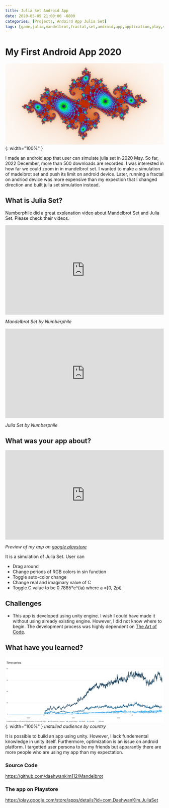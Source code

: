 ```yaml
---
title: Julia Set Android App
date: 2020-05-05 21:00:00 -0800
categories: [Projects, Andoird App Julia Set]
tags: [game,julia,mandelbrot,fractal,set,android,app,application,play,store,"2020",challenge,daehwan,kim,david]     # TAG names should always be lowercase
---
```


# My First Android App 2020

![Desktop View](/assets/images/julia/image1.png){: width="100%" }

I made an android app that user can simulate julia set in 2020 May. So far, 2022 December, more than 500 downloads are recorded. I was interested in how far we could zoom in in mandelbrot set. I wanted to make a simulation of madelbrot set and push its limit on android device. Later, running a fractal on andriod device was more expensive than my expection that I changed direction and built julia set simulation instead.

## What is Julia Set?

Numberphile did a great explanation video about Mandelbrot Set and Julia Set. Please check their videos.
<div class = "video-container">
    <iframe width="560" height="315" src="https://www.youtube.com/embed/NGMRB4O922I" title="YouTube video player" frameborder="0" allow="accelerometer; autoplay; clipboard-write; encrypted-media; gyroscope; picture-in-picture" allowfullscreen></iframe>
</div>

_Mandelbrot Set by Numberphile_

<div class = "video-container">
    <iframe width="560" height="315" src="https://www.youtube.com/embed/oCkQ7WK7vuY" title="YouTube video player" frameborder="0" allow="accelerometer; autoplay; clipboard-write; encrypted-media; gyroscope; picture-in-picture" allowfullscreen></iframe>
</div>

_Julia Set by Numberphile_


## What was your app about?
<div class = "video-container">
    <iframe width="560" height="315" src="https://www.youtube.com/embed/9PoNSOJ1OT4" title="YouTube video player" frameborder="0" allow="accelerometer; autoplay; clipboard-write; encrypted-media; gyroscope; picture-in-picture" allowfullscreen></iframe>
</div>

_Preview of my app on <a href="https://play.google.com/store/apps/details?id=com.DaehwanKim.JuliaSet">google playstore</a>_

It is a simulation of Julia Set. User can
* Drag around
* Change periods of RGB colors in sin function
* Toggle auto-color change
* Change real and imaginary value of C
* Toggle C value to be 0.7885*e^(ia) where a =[0, 2pi]


## Challenges

* This app is developed using unity engine. I wish I could have made it without using already existing engine. However, I did not know where to begin. The development process was highly dependent on <a href="https://youtu.be/kY7liQVPQSc">The Art of Code</a>.

## What have you learned?

![Desktop View](/assets/images/julia/image2.png){: width="100%" }
_Installed audience by country_

It is possible to build an app using unity. However, I lack fundemental knowledge in unity itself. Furthermore, optimization is an issue on android platform. I targetted user persona to be my friends but apparantly there are more people who are using my app than my expectation.


### Source Code
<a href="https://github.com/daehwankim112/Mandelbrot">https://github.com/daehwankim112/Mandelbrot</a>

### The app on Playstore
<a href="https://play.google.com/store/apps/details?id=com.DaehwanKim.JuliaSet">https://play.google.com/store/apps/details?id=com.DaehwanKim.JuliaSet</a>

<style>
    .video-container {
        position: relative;
        padding-bottom: 56.25%; /* 16:9 */
        height: 0;
    }
    .video-container iframe {
        position: absolute;
        top: 0;
        left: 0;
        width: 100%;
        height: 100%;
    }


